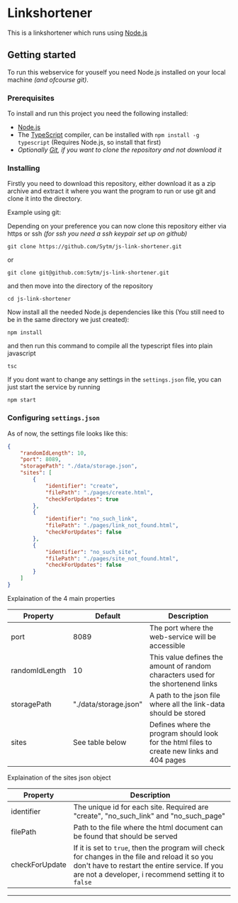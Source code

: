 # Linkshortener

This is a linkshortener which runs using [Node.js]

## Getting started

To run this webservice for youself you need Node.js installed on your local machine *(and ofcourse git)*.

### Prerequisites

To install and run this project you need the following installed:

- [Node.js]
- The [TypeScript] compiler, can be installed with `npm install -g typescript` (Requires Node.js, so install that first)
- *Optionally [Git], if you want to clone the repository and not download it*

### Installing

Firstly you need to download this repository, either download it as a zip archive and extract it where you want the program to run or use git and clone it into the directory.

Example using git:

Depending on your preference you can now clone this repository either via https or ssh *(for ssh you need a ssh keypair set up on github)*
```
git clone https://github.com/Sytm/js-link-shortener.git
```
or 
```
git clone git@github.com:Sytm/js-link-shortener.git
```
and then move into the directory of the repository
```
cd js-link-shortener
```
Now install all the needed Node.js dependencies like this (You still need to be in the same directory we just created):
```
npm install
```
and then run this command to compile all the typescript files into plain javascript
```
tsc
```
If you dont want to change any settings in the `settings.json` file, you can just start the service by running
```
npm start
```

### Configuring `settings.json`

As of now, the settings file looks like this:

```json
{
    "randomIdLength": 10,
    "port": 8089,
    "storagePath": "./data/storage.json",
    "sites": [
        {
            "identifier": "create",
            "filePath": "./pages/create.html",
            "checkForUpdates": true
        },
        {
            "identifier": "no_such_link",
            "filePath": "./pages/link_not_found.html",
            "checkForUpdates": false
        },
        {
            "identifier": "no_such_site",
            "filePath": "./pages/site_not_found.html",
            "checkForUpdates": false
        }
    ]
}
```
Explaination of the 4 main properties

| Property       | Default               | Description                                                                                |
|----------------|-----------------------|--------------------------------------------------------------------------------------------|
| port           | 8089                  | The port where the web-service will be accessible                                          |
| randomIdLength | 10                    | This value defines the amount of random characters used for the shortenend links           |
| storagePath    | "./data/storage.json" | A path to the json file where all the link-data should be stored                           |
| sites          | See table below       | Defines where the program should look for the html files to create new links and 404 pages |

Explaination of the sites json object

| Property       | Description                                                                                                                                                                                              |
|----------------|----------------------------------------------------------------------------------------------------------------------------------------------------------------------------------------------------------|
| identifier     | The unique id for each site. Required are "create", "no_such_link" and "no_such_page"                                                                                                                    |
| filePath       | Path to the file where the html document can be found that should be served                                                                                                                              |
| checkForUpdate | If it is set to `true`, then the program will check for changes in the file and reload it so you don't have to restart the entire service. If you are not a developer, i recommend setting it to `false` |

___

[Node.js]:https://nodejs.org/
[Git]:https://git-scm.com/
[TypeScript]:https://www.typescriptlang.org
